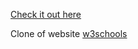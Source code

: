 [Check it out here](https://qthuy26.github.io/w3_band/)

Clone of website [w3schools](https://www.w3schools.com/w3css/tryw3css_templates_band.htm#)
